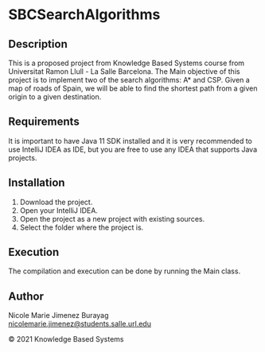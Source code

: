 # SBCSearchAlgorithms

## Description
This is a proposed project from Knowledge Based Systems course from Universitat Ramon Llull - La Salle Barcelona. 
The Main objective of this project is to implement two of the search algorithms: A* and CSP. Given a map of roads of
Spain, we will be able to find the shortest path from a given origin to a given destination.


## Requirements

It is important to have Java 11 SDK installed and it is very recommended to use IntelliJ IDEA as IDE, but you are free
to use any IDEA that supports Java projects.

## Installation

1. Download the project.
2. Open your IntelliJ IDEA.
3. Open the project as a new project with existing sources.
4. Select the folder where the project is.

## Execution

The compilation and execution can be done by running the Main class. 

## Author

Nicole Marie Jimenez Burayag \
nicolemarie.jimenez@students.salle.url.edu

© 2021 Knowledge Based Systems
